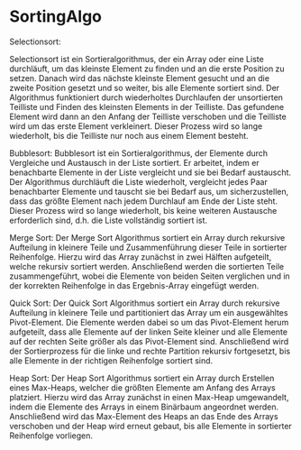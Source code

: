 # SortingAlgo

Selectionsort:

Selectionsort ist ein Sortieralgorithmus, der ein Array oder eine Liste durchläuft, um das kleinste Element zu finden und an die erste Position zu setzen. Danach wird das nächste kleinste Element gesucht und an die zweite Position gesetzt und so weiter, bis alle Elemente sortiert sind.
Der Algorithmus funktioniert durch wiederholtes Durchlaufen der unsortierten Teilliste und Finden des kleinsten Elements in der Teilliste. Das gefundene Element wird dann an den Anfang der Teilliste verschoben und die Teilliste wird um das erste Element verkleinert. Dieser Prozess wird so lange wiederholt, bis die Teilliste nur noch aus einem Element besteht.

Bubblesort:
Bubblesort ist ein Sortieralgorithmus, der Elemente durch Vergleiche und Austausch in der Liste sortiert. Er arbeitet, indem er benachbarte Elemente in der Liste vergleicht und sie bei Bedarf austauscht.
Der Algorithmus durchläuft die Liste wiederholt, vergleicht jedes Paar benachbarter Elemente und tauscht sie bei Bedarf aus, um sicherzustellen, dass das größte Element nach jedem Durchlauf am Ende der Liste steht.
Dieser Prozess wird so lange wiederholt, bis keine weiteren Austausche erforderlich sind, d.h. die Liste vollständig sortiert ist.

Merge Sort:
Der Merge Sort Algorithmus sortiert ein Array durch rekursive Aufteilung in kleinere Teile und Zusammenführung dieser Teile in sortierter Reihenfolge. 
Hierzu wird das Array zunächst in zwei Hälften aufgeteilt, welche rekursiv sortiert werden. Anschließend werden die sortierten Teile zusammengeführt,
wobei die Elemente von beiden Seiten verglichen und in der korrekten Reihenfolge in das Ergebnis-Array eingefügt werden.

Quick Sort:
Der Quick Sort Algorithmus sortiert ein Array durch rekursive Aufteilung in kleinere Teile und partitioniert das Array um ein ausgewähltes Pivot-Element.
Die Elemente werden dabei so um das Pivot-Element herum aufgeteilt, dass alle Elemente auf der linken Seite kleiner und alle Elemente auf der rechten Seite größer als das Pivot-Element sind. 
Anschließend wird der Sortierprozess für die linke und rechte Partition rekursiv fortgesetzt, bis alle Elemente in der richtigen Reihenfolge sortiert sind.

Heap Sort:
Der Heap Sort Algorithmus sortiert ein Array durch Erstellen eines Max-Heaps, welcher die größten Elemente am Anfang des Arrays platziert. 
Hierzu wird das Array zunächst in einen Max-Heap umgewandelt, indem die Elemente des Arrays in einem Binärbaum angeordnet werden. 
Anschließend wird das Max-Element des Heaps an das Ende des Arrays verschoben und der Heap wird erneut gebaut, bis alle Elemente in sortierter Reihenfolge vorliegen.
